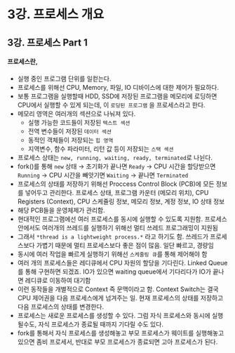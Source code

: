 # 3강. 프로세스 개요

## 3강. 프로세스 Part 1

#### 프로세스란,

* 실행 중인 프로그램 단위를 일컫는다.
* 프로세스를 위해선 CPU, Memory, 파일, IO 디바이스에 대한 제어가 필요하다.
* 보통 프로그램을 실행할때 HDD, SSD에 저장된 프로그램을 메모리에 로딩하면 CPU에서 실행할 수 있게 되는데, 이 `로딩된 프로그램` 을 프로세스라고 한다.
* 메모리 영역은 여러개의 섹션으로 나눠져 있다.
  * 실행 가능한 코드들이 저장된 `텍스트 섹션`
  * 전역 변수들이 저장된 `데이터 섹션`
  * 동적인 객체들이 저장되는 `힙 영역`
  * 지역변수, 함수 파라미터, 리턴 값 등이 저장되는 `스택 섹션`
* 프로세스 상태는 `new, running, waiting, ready, terminated`로 나뉜다.
* fork()를 통해 `new` 상태 → 초기화가 끝나면 `Ready` → CPU 시간을 할당받으면 `Running` → CPU 시간을 빼앗기면 `Waiting` → 끝나면 `Terminated`
* 프로세스의 상태를 저장하기 위해선 Proccess Control Block (PCB)에 모든 정보를 넣어두고 관리한다. 프로세스 상태, 프로그램 카운터 (메모리 위치), CPU Registers (Context), CPU 스케쥴링 정보, 메모리 정보, 계정 정보, IO 상태 정보
* 해당 PCB들을 운영체제가 관리함.
* 현대적인 프로그램에선 여러 프로세스를 동시에 실행할 수 있도록 지원함. 프로세스 안에서도 여러개의 쓰레드를 실행하기 위해선 멀티 쓰레드 프로그래밍이 지원됨
* 그래서 `*thread is a lightweight process.*` 라고 하기도 함. 쓰레드가 프로세스보다 가볍기 때문에 멀티 프로세스보다 좋은 점이 많음. 일단 빠르고, 경량임
* 동시에 여러 작업을 빠르게 실행하기 위해선 `스케줄링 큐`를 통해 제어해야 함
* 여러 개의 프로세스들은 레디큐에서 CPU 자원의 할당을 기다린다. Linked Queue를 통해 구현하면 되겠죠. IO가 있으면 waiting queue에서 기다리다가 IO가 끝나면 레디큐로 이동하여 대기함
* 이런 동작들을 개별적으로 Context 즉 문맥이라고 함. Context Switch는 결국 CPU 제어권을 다음 프로세스에게 넘겨주는 일. 현재 프로세스의 상태를 저장하고 다음 프로세스의 상태를 변경한다.
* 프로세스는 새로운 프로세스를 생성할 수 있다. 그럼 자식 프로세스와 동시에 실행될수도, 자식 프로세스가 종료될 때까지 기다릴 수도 있다.
* fork를 통해서 자식 프로세스를 생성해놓고 부모 프로세스가 웨이트를 실행해놓고 있으면 좀비 프로세서, 반대로 부모 프로세스가 종료되면 고아 프로세스가 된다.
